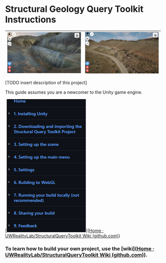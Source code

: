 

# Structural Geology Query Toolkit Instructions

| <img src="Documentation/Whaleback.png" alt="Whaleback" style="zoom:25%;" /> | <img src="Documentation/Gastropod.png" alt="Gastropod" style="zoom: 25%;" /> |
| :----------------------------------------------------------: | :----------------------------------------------------------: |

[TODO insert description of this project]

This guide assumes you are a newcomer to the Unity game engine. 



[![Wiki sidebar](Documentation/Wiki_sidebar.png)]([Home · UWRealityLab/StructuralQueryToolkit Wiki (github.com)](https://github.com/UWRealityLab/StructuralQueryToolkit/wiki))



### To learn how to build your own project, use the [wiki]([Home · UWRealityLab/StructuralQueryToolkit Wiki (github.com)](https://github.com/UWRealityLab/StructuralQueryToolkit/wiki)).
